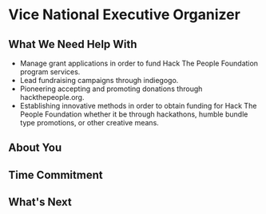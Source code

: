 # Vice National Executive Organizer

## What We Need Help With
- Manage grant applications in order to fund Hack The People Foundation program services.
- Lead fundraising campaigns through indiegogo.
- Pioneering accepting and promoting donations through hackthepeople.org.
- Establishing innovative methods in order to obtain funding for Hack The People Foundation whether it be through hackathons, humble bundle type promotions, or other creative means.

## About You

## Time Commitment

## What's Next

